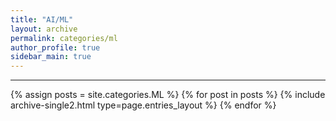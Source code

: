 ```yaml
---
title: "AI/ML"
layout: archive
permalink: categories/ml
author_profile: true
sidebar_main: true
---
```


***

{% assign posts = site.categories.ML %}
{% for post in posts %} {% include archive-single2.html type=page.entries_layout %} {% endfor %}